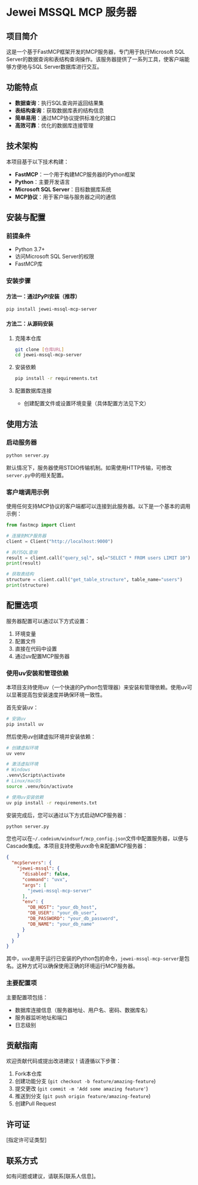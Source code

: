 # Jewei MSSQL MCP 服务器

## 项目简介

这是一个基于FastMCP框架开发的MCP服务器，专门用于执行Microsoft SQL Server的数据查询和表结构查询操作。该服务器提供了一系列工具，使客户端能够方便地与SQL Server数据库进行交互。

## 功能特点

- **数据查询**：执行SQL查询并返回结果集
- **表结构查询**：获取数据库表的结构信息
- **简单易用**：通过MCP协议提供标准化的接口
- **高效可靠**：优化的数据库连接管理

## 技术架构

本项目基于以下技术构建：

- **FastMCP**：一个用于构建MCP服务器的Python框架
- **Python**：主要开发语言
- **Microsoft SQL Server**：目标数据库系统
- **MCP协议**：用于客户端与服务器之间的通信

## 安装与配置

### 前提条件

- Python 3.7+
- 访问Microsoft SQL Server的权限
- FastMCP库

### 安装步骤

#### 方法一：通过PyPI安装（推荐）

```bash
pip install jewei-mssql-mcp-server
```

#### 方法二：从源码安装

1. 克隆本仓库
   ```bash
   git clone [仓库URL]
   cd jewei-mssql-mcp-server
   ```

2. 安装依赖
   ```bash
   pip install -r requirements.txt
   ```

3. 配置数据库连接
   - 创建配置文件或设置环境变量（具体配置方法见下文）

## 使用方法

### 启动服务器

```bash
python server.py
```

默认情况下，服务器使用STDIO传输机制。如需使用HTTP传输，可修改`server.py`中的相关配置。

### 客户端调用示例

使用任何支持MCP协议的客户端都可以连接到此服务器。以下是一个基本的调用示例：

```python
from fastmcp import Client

# 连接到MCP服务器
client = Client("http://localhost:9000")

# 执行SQL查询
result = client.call("query_sql", sql="SELECT * FROM users LIMIT 10")
print(result)

# 获取表结构
structure = client.call("get_table_structure", table_name="users")
print(structure)
```

## 配置选项

服务器配置可以通过以下方式设置：

1. 环境变量
2. 配置文件
3. 直接在代码中设置
4. 通过uv配置MCP服务器

### 使用uv安装和管理依赖

本项目支持使用uv（一个快速的Python包管理器）来安装和管理依赖。使用uv可以显著提高包安装速度并确保环境一致性。

首先安装uv：

```bash
# 安装uv
pip install uv
```

然后使用uv创建虚拟环境并安装依赖：

```bash
# 创建虚拟环境
uv venv

# 激活虚拟环境
# Windows
.venv\Scripts\activate
# Linux/macOS
source .venv/bin/activate

# 使用uv安装依赖
uv pip install -r requirements.txt
```

安装完成后，您可以通过以下方式启动MCP服务器：

```bash
python server.py
```

您也可以在`~/.codeium/windsurf/mcp_config.json`文件中配置服务器，以便与Cascade集成。本项目支持使用uvx命令来配置MCP服务器：

```json
{
  "mcpServers": {
    "jewei-mssql": {
      "disabled": false,
      "command": "uvx",
      "args": [
        "jewei-mssql-mcp-server"
      ],
      "env": {
        "DB_HOST": "your_db_host",
        "DB_USER": "your_db_user",
        "DB_PASSWORD": "your_db_password",
        "DB_NAME": "your_db_name"
      }
    }
  }
}
```

其中，`uvx`是用于运行已安装的Python包的命令，`jewei-mssql-mcp-server`是包名。这种方式可以确保使用正确的环境运行MCP服务器。

### 主要配置项

主要配置项包括：

- 数据库连接信息（服务器地址、用户名、密码、数据库名）
- 服务器监听地址和端口
- 日志级别

## 贡献指南

欢迎贡献代码或提出改进建议！请遵循以下步骤：

1. Fork本仓库
2. 创建功能分支 (`git checkout -b feature/amazing-feature`)
3. 提交更改 (`git commit -m 'Add some amazing feature'`)
4. 推送到分支 (`git push origin feature/amazing-feature`)
5. 创建Pull Request

## 许可证

[指定许可证类型]

## 联系方式

如有问题或建议，请联系[联系人信息]。
